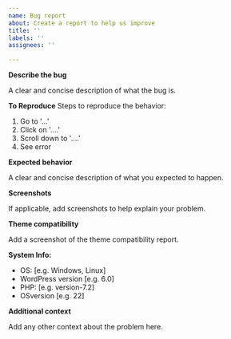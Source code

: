 ```yaml
---
name: Bug report
about: Create a report to help us improve
title: ''
labels: ''
assignees: ''

---
```


**Describe the bug**

A clear and concise description of what the bug is.

**To Reproduce**
Steps to reproduce the behavior:
1. Go to '...'
2. Click on '....'
3. Scroll down to '....'
4. See error

**Expected behavior**

A clear and concise description of what you expected to happen.

**Screenshots**

If applicable, add screenshots to help explain your problem.

**Theme compatibility**

Add a screenshot of the theme compatibility report.

**System Info:**
 - OS: [e.g. Windows, Linux]
 - WordPress version [e.g. 6.0]
 - PHP: [e.g. version-7.2]
 - OSversion [e.g. 22]

**Additional context**

Add any other context about the problem here.
